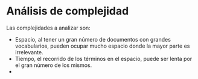 # Análisis de complejidad
Las complejidades a analizar son:
- Espacio, al tener un gran número de documentos con grandes vocabularios, pueden ocupar mucho espacio donde la mayor parte es irrelevante.
- Tiempo, el recorrido de los términos en el espacio, puede ser lenta por el gran número de los mismos.
- 